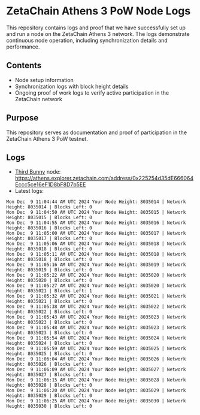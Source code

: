 # ZetaChain Athens 3 PoW Node Logs
This repository contains logs and proof that we have successfully set up and run a node on the ZetaChain Athens 3 network. The logs demonstrate continuous node operation, including synchronization details and performance.

## Contents
- Node setup information
- Synchronization logs with block height details
- Ongoing proof of work logs to verify active participation in the ZetaChain network

## Purpose
This repository serves as documentation and proof of participation in the ZetaChain Athens 3 PoW testnet.

## Logs

- [Third Bunny](https://thirdbunny.xyz/) node: https://athens.explorer.zetachain.com/address/0x225254d35dE666064Eccc5ce16eF1D8bF8D7b5EE
- Latest logs:
```
Mon Dec  9 11:04:44 AM UTC 2024 Your Node Height: 8035014 | Network Height: 8035014 | Blocks Left: 0
Mon Dec  9 11:04:50 AM UTC 2024 Your Node Height: 8035015 | Network Height: 8035015 | Blocks Left: 0
Mon Dec  9 11:04:55 AM UTC 2024 Your Node Height: 8035016 | Network Height: 8035016 | Blocks Left: 0
Mon Dec  9 11:05:00 AM UTC 2024 Your Node Height: 8035017 | Network Height: 8035017 | Blocks Left: 0
Mon Dec  9 11:05:06 AM UTC 2024 Your Node Height: 8035018 | Network Height: 8035018 | Blocks Left: 0
Mon Dec  9 11:05:11 AM UTC 2024 Your Node Height: 8035018 | Network Height: 8035018 | Blocks Left: 0
Mon Dec  9 11:05:16 AM UTC 2024 Your Node Height: 8035019 | Network Height: 8035019 | Blocks Left: 0
Mon Dec  9 11:05:22 AM UTC 2024 Your Node Height: 8035020 | Network Height: 8035020 | Blocks Left: 0
Mon Dec  9 11:05:27 AM UTC 2024 Your Node Height: 8035020 | Network Height: 8035021 | Blocks Left: 1
Mon Dec  9 11:05:32 AM UTC 2024 Your Node Height: 8035021 | Network Height: 8035021 | Blocks Left: 0
Mon Dec  9 11:05:38 AM UTC 2024 Your Node Height: 8035022 | Network Height: 8035022 | Blocks Left: 0
Mon Dec  9 11:05:43 AM UTC 2024 Your Node Height: 8035023 | Network Height: 8035023 | Blocks Left: 0
Mon Dec  9 11:05:48 AM UTC 2024 Your Node Height: 8035023 | Network Height: 8035023 | Blocks Left: 0
Mon Dec  9 11:05:54 AM UTC 2024 Your Node Height: 8035024 | Network Height: 8035024 | Blocks Left: 0
Mon Dec  9 11:05:59 AM UTC 2024 Your Node Height: 8035025 | Network Height: 8035025 | Blocks Left: 0
Mon Dec  9 11:06:04 AM UTC 2024 Your Node Height: 8035026 | Network Height: 8035026 | Blocks Left: 0
Mon Dec  9 11:06:09 AM UTC 2024 Your Node Height: 8035027 | Network Height: 8035027 | Blocks Left: 0
Mon Dec  9 11:06:15 AM UTC 2024 Your Node Height: 8035028 | Network Height: 8035028 | Blocks Left: 0
Mon Dec  9 11:06:20 AM UTC 2024 Your Node Height: 8035029 | Network Height: 8035029 | Blocks Left: 0
Mon Dec  9 11:06:25 AM UTC 2024 Your Node Height: 8035030 | Network Height: 8035030 | Blocks Left: 0
```
